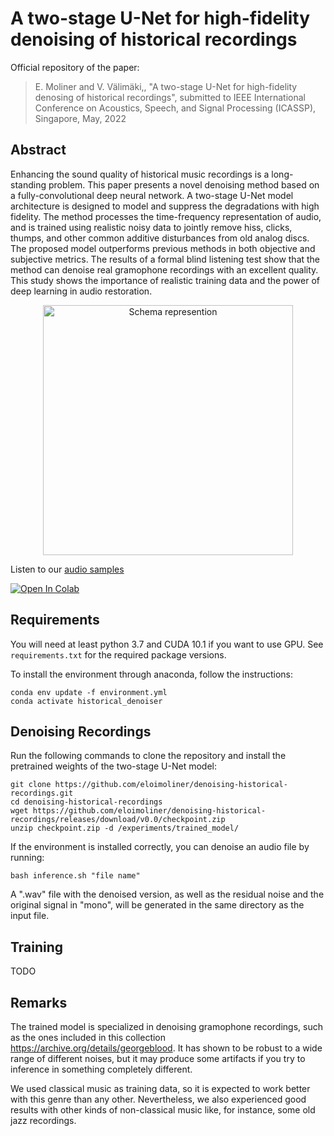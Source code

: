# A two-stage U-Net for high-fidelity denoising of historical recordings

Official repository of the paper:

> E. Moliner and V. Välimäki,, "A two-stage U-Net for high-fidelity denosing of historical recordings", submitted to IEEE International Conference on Acoustics, Speech, and Signal Processing (ICASSP), Singapore, May, 2022

## Abstract
Enhancing the sound quality of historical music recordings is a long-standing problem. This paper presents a novel denoising method based on a fully-convolutional deep neural network. A two-stage U-Net model architecture is designed to model and suppress the degradations with high fidelity. The method processes the time-frequency representation of audio, and is trained using realistic noisy data to jointly remove hiss, clicks, thumps, and other common additive disturbances from old analog discs. The proposed model outperforms previous methods in both objective and subjective metrics. The results of a formal blind listening test show that the method can denoise real gramophone recordings with an excellent quality. This study shows the importance of realistic training data and the power of deep learning in audio restoration.

<p align="center">
<img src="https://user-images.githubusercontent.com/64018465/131505025-e4530f55-fe5d-4bf4-ae64-cc9a502e5874.png" alt="Schema represention"
width="400px"></p>

Listen to our [audio samples](http://research.spa.aalto.fi/publications/papers/icassp22-denoising/)

[![Open In Colab](https://colab.research.google.com/assets/colab-badge.svg)](https://colab.research.google.com/github/eloimoliner/denoising-historical-recordings/blob/colab/colab/demo.ipynb)

## Requirements
You will need at least python 3.7 and CUDA 10.1 if you want to use GPU. See `requirements.txt` for the required package versions.

To install the environment through anaconda, follow the instructions:

    conda env update -f environment.yml
    conda activate historical_denoiser

## Denoising Recordings
Run the following commands to clone the repository and install the pretrained weights of the two-stage U-Net model:

    git clone https://github.com/eloimoliner/denoising-historical-recordings.git
    cd denoising-historical-recordings
    wget https://github.com/eloimoliner/denoising-historical-recordings/releases/download/v0.0/checkpoint.zip
    unzip checkpoint.zip -d /experiments/trained_model/
    
If the environment is installed correctly, you can denoise an audio file by running:

    bash inference.sh "file name"
    
A ".wav" file with the denoised version, as well as the residual noise and the original signal in "mono", will be generated in the same directory as the input file.
## Training
TODO
## Remarks

The trained model is specialized in denoising gramophone recordings, such as the ones included in this collection https://archive.org/details/georgeblood. It has shown to be robust to a wide range of different noises, but it may produce some artifacts if you try to inference in something completely different.

We used classical music as training data, so it is expected to work better with this genre than any other. Nevertheless, we also experienced good results with other kinds of non-classical music like, for instance, some old jazz recordings.


